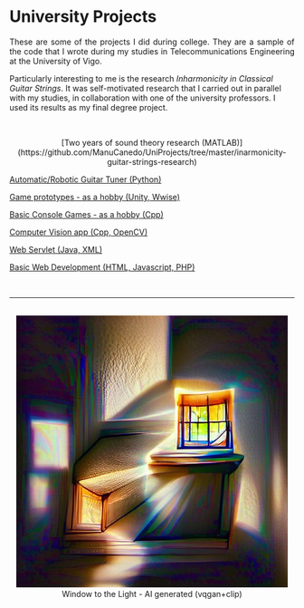 # University Projects

<p align="justify">
These are some of the projects I did during college. They are a sample of the code that I wrote during my studies in Telecommunications Engineering at the University of Vigo.

Particularly interesting to me is the research *Inharmonicity in Classical Guitar Strings*. It was self-motivated research that I carried out in parallel with my studies, in collaboration with one of the university professors. I used its results as my final degree project.
</p><br>


<p align="center">
[Two years of sound theory research (MATLAB)](https://github.com/ManuCanedo/UniProjects/tree/master/inarmonicity-guitar-strings-research)  

[Automatic/Robotic Guitar Tuner (Python)](https://github.com/ManuCanedo/UniProjects/tree/master/guitar-auto-tuner)  

[Game prototypes - as a hobby (Unity, Wwise)](https://github.com/ManuCanedo/UniProjects/tree/master/3d-games-unity)  

[Basic Console Games - as a hobby (Cpp)](https://github.com/ManuCanedo/UniProjects/tree/master/making-simple-games)  

[Computer Vision app (Cpp, OpenCV)](https://github.com/ManuCanedo/UniProjects/tree/master/webcam-id-segmenter)  

[Web Servlet (Java, XML)](https://github.com/ManuCanedo/UniProjects/tree/master/servlet)  

[Basic Web Development (HTML, Javascript, PHP)](https://github.com/ManuCanedo/UniProjects/tree/master/web-dev-fundamentals)  
</p>

<br><hr>
<p align="center">
  <br> <img width="480" height="480" src="media/window-to-the-light-ai.jpg">
  <br> Window to the Light - AI generated (vqgan+clip)
</p>
